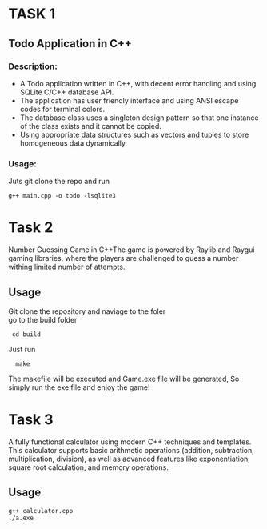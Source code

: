 # TASK 1
## Todo Application in C++

### Description:
- A Todo application written in C++, with decent error handling and using SQLite C/C++ database API. 
- The application has user friendly interface and using ANSI escape codes for terminal colors.
- The database class uses a singleton design pattern so that one instance of the class exists and it cannot be copied.
- Using appropriate data structures such as vectors and tuples to store homogeneous  data dynamically.

### Usage:
Juts git clone the repo and run
 ``` 
 g++ main.cpp -o todo -lsqlite3
 ```


# Task 2
Number Guessing Game in C++The game is powered by Raylib and Raygui gaming libraries, where the players are challenged to guess a number withing limited number of attempts. 

## Usage
Git clone the repository and naviage to the foler <br>
go to the build folder
``` 
 cd build
```
Just run 
```
  make
```
The makefile will be executed and Game.exe file will be generated, So simply run the exe file and enjoy the game!

# Task 3
A fully functional calculator using modern C++ techniques and templates. This calculator supports basic arithmetic operations (addition, subtraction, multiplication, division), as well as advanced features like exponentiation, square root calculation, and memory operations.


## Usage
```
g++ calculator.cpp
./a.exe
```
